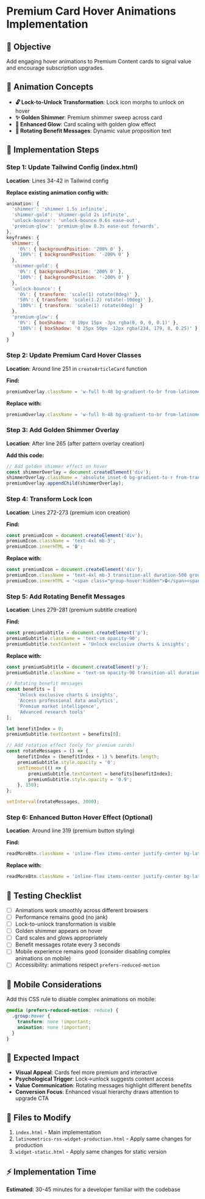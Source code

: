 # Premium Card Hover Animations Implementation

## 🎯 Objective
Add engaging hover animations to Premium Content cards to signal value and encourage subscription upgrades.

## 🎨 Animation Concepts
- **🔓 Lock-to-Unlock Transformation**: Lock icon morphs to unlock on hover
- **✨ Golden Shimmer**: Premium shimmer sweep across card
- **🌟 Enhanced Glow**: Card scaling with golden glow effect
- **💎 Rotating Benefit Messages**: Dynamic value proposition text

## 🚀 Implementation Steps

### Step 1: Update Tailwind Config (index.html)
**Location**: Lines 34-42 in Tailwind config

**Replace existing animation config with:**
```javascript
animation: {
  'shimmer': 'shimmer 1.5s infinite',
  'shimmer-gold': 'shimmer-gold 2s infinite',
  'unlock-bounce': 'unlock-bounce 0.6s ease-out',
  'premium-glow': 'premium-glow 0.3s ease-out forwards',
},
keyframes: {
  shimmer: {
    '0%': { backgroundPosition: '200% 0' },
    '100%': { backgroundPosition: '-200% 0' }
  },
  'shimmer-gold': {
    '0%': { backgroundPosition: '200% 0' },
    '100%': { backgroundPosition: '-200% 0' }
  },
  'unlock-bounce': {
    '0%': { transform: 'scale(1) rotate(0deg)' },
    '50%': { transform: 'scale(1.2) rotate(-10deg)' },
    '100%': { transform: 'scale(1) rotate(0deg)' }
  },
  'premium-glow': {
    '0%': { boxShadow: '0 10px 15px -3px rgba(0, 0, 0, 0.1)' },
    '100%': { boxShadow: '0 25px 50px -12px rgba(234, 179, 8, 0.25)' }
  }
}
```

### Step 2: Update Premium Card Hover Classes
**Location**: Around line 251 in `createArticleCard` function

**Find:**
```javascript
premiumOverlay.className = 'w-full h-48 bg-gradient-to-br from-latinometrics-primary via-latinometrics-primary to-latinometrics-primary/90 flex items-center justify-center relative overflow-hidden aspect-square';
```

**Replace with:**
```javascript
premiumOverlay.className = 'w-full h-48 bg-gradient-to-br from-latinometrics-primary via-latinometrics-primary to-latinometrics-primary/90 flex items-center justify-center relative overflow-hidden aspect-square hover:scale-105 hover:shadow-2xl hover:shadow-yellow-500/20 transition-all duration-500 group cursor-pointer';
```

### Step 3: Add Golden Shimmer Overlay
**Location**: After line 265 (after pattern overlay creation)

**Add this code:**
```javascript
// Add golden shimmer effect on hover
const shimmerOverlay = document.createElement('div');
shimmerOverlay.className = 'absolute inset-0 bg-gradient-to-r from-transparent via-yellow-400/20 to-transparent opacity-0 group-hover:opacity-100 group-hover:animate-shimmer-gold bg-[length:200%_100%] transition-opacity duration-300';
premiumOverlay.appendChild(shimmerOverlay);
```

### Step 4: Transform Lock Icon
**Location**: Lines 272-273 (premium icon creation)

**Find:**
```javascript
const premiumIcon = document.createElement('div');
premiumIcon.className = 'text-4xl mb-3';
premiumIcon.innerHTML = '🔒';
```

**Replace with:**
```javascript
const premiumIcon = document.createElement('div');
premiumIcon.className = 'text-4xl mb-3 transition-all duration-500 group-hover:animate-unlock-bounce';
premiumIcon.innerHTML = '<span class="group-hover:hidden">🔒</span><span class="hidden group-hover:inline">🔓</span>';
```

### Step 5: Add Rotating Benefit Messages
**Location**: Lines 279-281 (premium subtitle creation)

**Find:**
```javascript
const premiumSubtitle = document.createElement('p');
premiumSubtitle.className = 'text-sm opacity-90';
premiumSubtitle.textContent = 'Unlock exclusive charts & insights';
```

**Replace with:**
```javascript
const premiumSubtitle = document.createElement('p');
premiumSubtitle.className = 'text-sm opacity-90 transition-all duration-300';

// Rotating benefit messages
const benefits = [
    'Unlock exclusive charts & insights',
    'Access professional data analytics', 
    'Premium market intelligence',
    'Advanced research tools'
];

let benefitIndex = 0;
premiumSubtitle.textContent = benefits[0];

// Add rotation effect (only for premium cards)
const rotateMessages = () => {
    benefitIndex = (benefitIndex + 1) % benefits.length;
    premiumSubtitle.style.opacity = '0';
    setTimeout(() => {
        premiumSubtitle.textContent = benefits[benefitIndex];
        premiumSubtitle.style.opacity = '0.9';
    }, 150);
};

setInterval(rotateMessages, 3000);
```

### Step 6: Enhanced Button Hover Effect (Optional)
**Location**: Around line 319 (premium button styling)

**Find:**
```javascript
readMoreBtn.className = 'inline-flex items-center justify-center bg-latinometrics-primary hover:bg-latinometrics-primary/90 text-latinometrics-text-primary font-medium py-3 px-6 rounded-lg transition-all duration-300 min-h-[44px] self-start shadow-lg hover:shadow-xl';
```

**Replace with:**
```javascript
readMoreBtn.className = 'inline-flex items-center justify-center bg-latinometrics-primary hover:bg-latinometrics-primary/90 text-latinometrics-text-primary font-medium py-3 px-6 rounded-lg transition-all duration-300 min-h-[44px] self-start shadow-lg hover:shadow-xl hover:shadow-yellow-500/25 hover:scale-105 transform';
```

## 🧪 Testing Checklist

- [ ] Animations work smoothly across different browsers
- [ ] Performance remains good (no jank)
- [ ] Lock-to-unlock transformation is visible
- [ ] Golden shimmer appears on hover
- [ ] Card scales and glows appropriately
- [ ] Benefit messages rotate every 3 seconds
- [ ] Mobile experience remains good (consider disabling complex animations on mobile)
- [ ] Accessibility: animations respect `prefers-reduced-motion`

## 📱 Mobile Considerations

Add this CSS rule to disable complex animations on mobile:
```css
@media (prefers-reduced-motion: reduce) {
  .group:hover {
    transform: none !important;
    animation: none !important;
  }
}
```

## 🎯 Expected Impact

- **Visual Appeal**: Cards feel more premium and interactive
- **Psychological Trigger**: Lock→unlock suggests content access
- **Value Communication**: Rotating messages highlight different benefits
- **Conversion Focus**: Enhanced visual hierarchy draws attention to upgrade CTA

## 📁 Files to Modify

1. `index.html` - Main implementation
2. `latinometrics-rss-widget-production.html` - Apply same changes for production
3. `widget-static.html` - Apply same changes for static version

## ⚡ Implementation Time

**Estimated**: 30-45 minutes for a developer familiar with the codebase